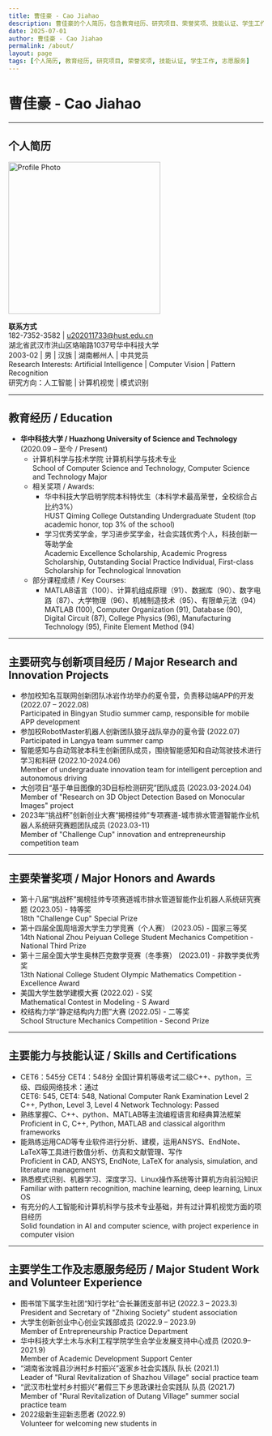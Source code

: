 ```yaml
---
title: 曹佳豪 - Cao Jiahao
description: 曹佳豪的个人简历，包含教育经历、研究项目、荣誉奖项、技能认证、学生工作及志愿服务经历等信息。
date: 2025-07-01
author: 曹佳豪 - Cao Jiahao
permalink: /about/
layout: page
tags: [个人简历, 教育经历, 研究项目, 荣誉奖项, 技能认证, 学生工作, 志愿服务]
---
```

# 曹佳豪 - Cao Jiahao

---

## 个人简历

<img src="https://github.com/CaoJiahao2/CaoJiahao2.github.io/tree/master/assets/images/profile.jpg" alt="Profile Photo" style="width: 300px; height: 300px;">

**联系方式**  
182-7352-3582 | u202011733@hust.edu.cn  
湖北省武汉市洪山区珞喻路1037号华中科技大学  
2003-02 | 男 | 汉族 | 湖南郴州人 | 中共党员  
Research Interests: Artificial Intelligence | Computer Vision | Pattern Recognition  
研究方向：人工智能 | 计算机视觉 | 模式识别

---

## 教育经历 / Education

- **华中科技大学 / Huazhong University of Science and Technology** (2020.09 – 至今 / Present)  
  - 计算机科学与技术学院 计算机科学与技术专业  
    School of Computer Science and Technology, Computer Science and Technology Major
  - 相关奖项 / Awards:  
    - 华中科技大学启明学院本科特优生（本科学术最高荣誉，全校综合占比约3%）  
      HUST Qiming College Outstanding Undergraduate Student (top academic honor, top 3% of the school)
    - 学习优秀奖学金，学习进步奖学金，社会实践优秀个人，科技创新一等助学金  
      Academic Excellence Scholarship, Academic Progress Scholarship, Outstanding Social Practice Individual, First-class Scholarship for Technological Innovation
  - 部分课程成绩 / Key Courses:  
    - MATLAB语言（100）、计算机组成原理（91）、数据库（90）、数字电路（87）、大学物理（96）、机械制造技术（95）、有限单元法（94）  
      MATLAB (100), Computer Organization (91), Database (90), Digital Circuit (87), College Physics (96), Manufacturing Technology (95), Finite Element Method (94)

---

## 主要研究与创新项目经历 / Major Research and Innovation Projects

- 参加校知名互联网创新团队冰岩作坊举办的夏令营，负责移动端APP的开发 (2022.07 – 2022.08)  
  Participated in Bingyan Studio summer camp, responsible for mobile APP development
- 参加校RobotMaster机器人创新团队狼牙战队举办的夏令营 (2022.07)  
  Participated in Langya team summer camp
- 智能感知与自动驾驶本科生创新团队成员，围绕智能感知和自动驾驶技术进行学习和科研 (2022.10-2024.06)  
  Member of undergraduate innovation team for intelligent perception and autonomous driving
- 大创项目“基于单目图像的3D目标检测研究”团队成员 (2023.03-2024.04)  
  Member of "Research on 3D Object Detection Based on Monocular Images" project
- 2023年“挑战杯”创新创业大赛“揭榜挂帅”专项赛道-城市排水管道智能作业机器人系统研究赛题团队成员 (2023.03-11)  
  Member of "Challenge Cup" innovation and entrepreneurship competition team

---

## 主要荣誉奖项 / Major Honors and Awards

- 第十八届“挑战杯”揭榜挂帅专项赛道城市排水管道智能作业机器人系统研究赛题 (2023.05) - 特等奖  
  18th "Challenge Cup" Special Prize
- 第十四届全国周培源大学生力学竞赛（个人赛） (2023.05) - 国家三等奖  
  14th National Zhou Peiyuan College Student Mechanics Competition - National Third Prize
- 第十三届全国大学生奥林匹克数学竞赛（冬季赛） (2023.01) - 非数学类优秀奖  
  13th National College Student Olympic Mathematics Competition - Excellence Award
- 美国大学生数学建模大赛 (2022.02) - S奖  
  Mathematical Contest in Modeling - S Award
- 校结构力学“静定结构内力图”大赛 (2022.05) - 二等奖  
  School Structure Mechanics Competition - Second Prize

---

## 主要能力与技能认证 / Skills and Certifications

- CET6：545分 CET4：548分 全国计算机等级考试二级C++、python，三级、四级网络技术：通过  
  CET6: 545, CET4: 548, National Computer Rank Examination Level 2 C++, Python, Level 3, Level 4 Network Technology: Passed
- 熟练掌握C、C++、python、MATLAB等主流编程语言和经典算法框架  
  Proficient in C, C++, Python, MATLAB and classical algorithm frameworks
- 能熟练运用CAD等专业软件进行分析、建模，运用ANSYS、EndNote、LaTeX等工具进行数值分析、仿真和文献管理、写作  
  Proficient in CAD, ANSYS, EndNote, LaTeX for analysis, simulation, and literature management
- 熟悉模式识别、机器学习、深度学习、Linux操作系统等计算机方向前沿知识  
  Familiar with pattern recognition, machine learning, deep learning, Linux OS
- 有充分的人工智能和计算机科学与技术专业基础，并有过计算机视觉方面的项目经历  
  Solid foundation in AI and computer science, with project experience in computer vision

---

## 主要学生工作及志愿服务经历 / Major Student Work and Volunteer Experience

- 图书馆下属学生社团“知行学社”会长兼团支部书记 (2022.3 – 2023.3)  
  President and Secretary of "Zhixing Society" student association
- 大学生创新创业中心创业实践部成员 (2022.9 – 2023.9)  
  Member of Entrepreneurship Practice Department
- 华中科技大学土木与水利工程学院学生会学业发展支持中心成员 (2020.9– 2021.9)  
  Member of Academic Development Support Center
- “湖南省汝城县沙洲村乡村振兴”返家乡社会实践队 队长 (2021.1)  
  Leader of "Rural Revitalization of Shazhou Village" social practice team
- “武汉市杜堂村乡村振兴”暑假三下乡思政课社会实践队 队员 (2021.7)  
  Member of "Rural Revitalization of Dutang Village" summer social practice team
- 2022级新生迎新志愿者 (2022.9)  
  Volunteer for welcoming new students in
